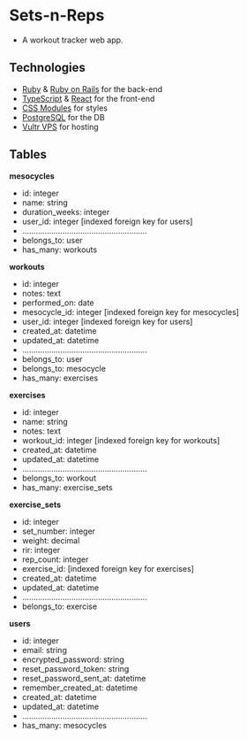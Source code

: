 # Sets-n-Reps

- A workout tracker web app.

## Technologies

- [Ruby](https://www.ruby-lang.org/en/) & [Ruby on Rails](https://rubyonrails.org/) for the back-end
- [TypeScript](https://www.typescriptlang.org/) & [React](https://react.dev/) for the front-end
- [CSS Modules](https://github.com/css-modules/css-modules) for styles
- [PostgreSQL](https://www.postgresql.org/) for the DB
- [Vultr VPS](https://www.vultr.com/) for hosting

## Tables

**mesocycles**
- id: integer
- name: string
- duration_weeks: integer
- user_id: integer [indexed foreign key for users]
- ........................................................
- belongs_to: user
- has_many: workouts

**workouts**
- id: integer
- notes: text
- performed_on: date
- mesocycle_id: integer [indexed foreign key for mesocycles] 
- user_id: integer [indexed foreign key for users]
- created_at: datetime
- updated_at: datetime
- ........................................................
- belongs_to: user 
- belongs_to: mesocycle
- has_many: exercises

**exercises**
- id: integer
- name: string
- notes: text
- workout_id: integer [indexed foreign key for workouts]
- created_at: datetime
- updated_at: datetime
- ........................................................
- belongs_to: workout
- has_many: exercise_sets

**exercise_sets**
- id: integer
- set_number: integer
- weight: decimal
- rir: integer
- rep_count: integer
- exercise_id: [indexed foreign key for exercises]
- created_at: datetime
- updated_at: datetime
- ........................................................
- belongs_to: exercise

**users**
- id: integer
- email: string
- encrypted_password: string
- reset_password_token: string
- reset_password_sent_at: datetime
- remember_created_at: datetime
- created_at: datetime
- updated_at: datetime
- ........................................................
- has_many: mesocycles